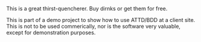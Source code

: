 This is a great thirst-quencherer. Buy dirnks or get them for free.

This is part of a demo project to show how to use ATTD/BDD at a client site.
This is not to be used commerically, nor is the software very valuable, except
for demonstration purposes.
